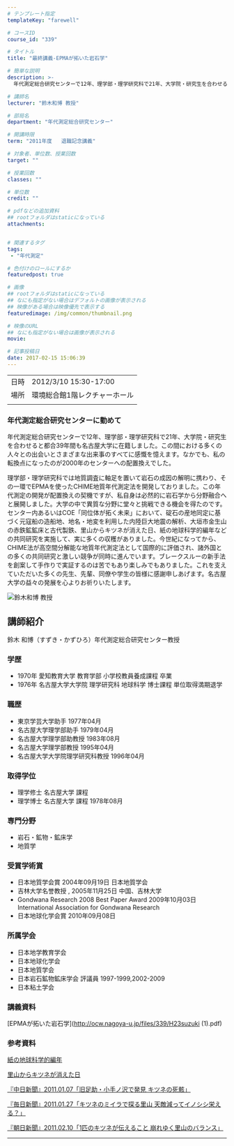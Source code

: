 ```yaml
---
# テンプレート指定
templateKey: "farewell"

# コースID
course_id: "339"

# タイトル
title: "最終講義-EPMAが拓いた岩石学"

# 簡単な説明
description: >-
  年代測定総合研究センターで12年、理学部・理学研究科で21年、大学院・研究生を合わせると都合39年間も名古屋大学に在籍しました。この間における多くの人々との出会いとさまざまな出来事のすべてに感慨を憶えます。なかでも、私の転換点になったのが2000年のセンターへの配置換えでした。理学部・理学研究科では地質調査に軸足を置いて岩石の成因の解明に携わり、その一環でEPMAを使ったCHIME地質年代 ...

# 講師名
lecturer: "鈴木和博 教授"

# 部局名
department: "年代測定総合研究センター"

# 開講時限
term: "2011年度	退職記念講義"

# 対象者、単位数、授業回数
target: ""

# 授業回数
classes: ""

# 単位数
credit: ""

# pdfなどの追加資料
## rootフォルダはstaticになっている
attachments:


# 関連するタグ
tags:
 - "年代測定"

# 色付けのロールにするか
featuredpost: true

# 画像
## rootフォルダはstaticになっている
## なにも指定がない場合はデフォルトの画像が表示される
## 映像がある場合は映像優先で表示する
featuredimage: /img/common/thumbnail.png

# 映像のURL
## なにも指定がない場合は画像が表示される
movie: 

# 記事投稿日
date: 2017-02-15 15:06:39
---
```


|   |   |
|---|---|
| 日時 | 2012/3/10  15:30-17:00 |
| 場所 | 環境総合館1階レクチャーホール |
|   |   |


### 年代測定総合研究センターに勤めて

年代測定総合研究センターで12年、理学部・理学研究科で21年、大学院・研究生を合わせると都合39年間も名古屋大学に在籍しました。この間における多くの人々との出会いとさまざまな出来事のすべてに感慨を憶えます。なかでも、私の転換点になったのが2000年のセンターへの配置換えでした。

理学部・理学研究科では地質調査に軸足を置いて岩石の成因の解明に携わり、その一環でEPMAを使ったCHIME地質年代測定法を開発しておりました。この年代測定の開発が配置換えの契機ですが、私自身は必然的に岩石学から分野融合へと展開しました。大学の中で異質な分野に堂々と挑戦できる機会を得たのです。センター内あるいはCOE「同位体が拓く未来」において、碇石の産地同定に基づく元寇船の造船地、地名・地変を利用した内陸巨大地震の解析、大垣市金生山の赤鉄鉱鉱床と古代製鉄、里山からキツネが消えた日、紙の地球科学的編年などの共同研究を実施して、実に多くの収穫がありました。今世紀になってから、CHIME法が高空間分解能な地質年代測定法として国際的に評価され、諸外国との多くの共同研究と激しい競争が同時に進んでいます。ブレークスルーの新手法を創案して手作りで実証するのは苦でもあり楽しみでもありました。これを支えていただいた多くの先生、先輩、同僚や学生の皆様に感謝申しあげます。名古屋大学の益々の発展を心よりお祈りいたします。



![ 鈴木和博 教授](http://ocw.nagoya-u.jp/files/339/s_suzuki.png) 
## 講師紹介

鈴木 和博（すずき・かずひろ）年代測定総合研究センター教授

### 学歴

* 1970年 愛知教育大学 教育学部 小学校教員養成課程 卒業
* 1976年 名古屋大学大学院 理学研究科 地球科学 博士課程 単位取得満期退学

### 職歴

* 東京学芸大学助手 1977年04月
* 名古屋大学理学部助手 1979年04月
* 名古屋大学理学部助教授 1983年08月
* 名古屋大学理学部教授 1995年04月
* 名古屋大学大学院理学研究科教授 1996年04月

### 取得学位

* 理学修士 名古屋大学 課程
* 理学博士 名古屋大学 課程 1978年08月

### 専門分野

* 岩石・鉱物・鉱床学
* 地質学

### 受賞学術賞

* 日本地質学会賞 2004年09月19日 日本地質学会
* 吉林大学名誉教授 , 2005年11月25日 中国、吉林大学
* Gondwana Research 2008 Best Paper Award 2009年10月03日 International Association for Gondwana Research
* 日本地球化学会賞 2010年09月08日

### 所属学会

* 日本地学教育学会
* 日本地球化学会
* 日本地質学会
* 日本岩石鉱物鉱床学会 評議員 1997-1999,2002-2009
* 日本粘土学会


### 講義資料

[EPMAが拓いた岩石学](http://ocw.nagoya-u.jp/files/339/H23suzuki (1).pdf) 


### 参考資料

[紙の地球科学的編年](http://ocw.nagoya-u.jp/files/339/paper.pdf) 


[里山からキツネが消えた日](http://ocw.nagoya-u.jp/files/339/kitsune.pdf) 


[『中日新聞』2011.01.07「旧足助・小手ノ沢で発見 キツネの死骸」](http://ocw.nagoya-u.jp/files/339/20110107chunichi.jpg) 


[『毎日新聞』2011.01.27「キツネのミイラで探る里山 天敵減ってイノシシ栄える？」](http://ocw.nagoya-u.jp/files/339/20110127mainichi.jpg) 


[『朝日新聞』2011.02.10「1匹のキツネが伝えること 崩れゆく里山のバランス」](http://ocw.nagoya-u.jp/files/339/20110210asahi.jpg) 

-----
